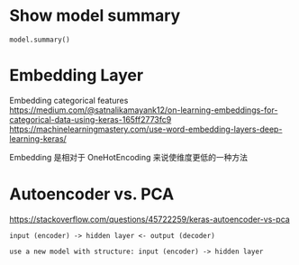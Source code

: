 # Show model summary

```
model.summary()
```

# Embedding Layer

Embedding categorical features
https://medium.com/@satnalikamayank12/on-learning-embeddings-for-categorical-data-using-keras-165ff2773fc9
https://machinelearningmastery.com/use-word-embedding-layers-deep-learning-keras/

Embedding 是相对于 OneHotEncoding 来说使维度更低的一种方法

# Autoencoder vs. PCA

https://stackoverflow.com/questions/45722259/keras-autoencoder-vs-pca

```
input (encoder) -> hidden layer <- output (decoder)

use a new model with structure: input (encoder) -> hidden layer
```

